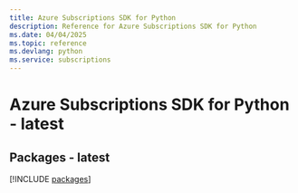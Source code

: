 ```yaml
---
title: Azure Subscriptions SDK for Python
description: Reference for Azure Subscriptions SDK for Python
ms.date: 04/04/2025
ms.topic: reference
ms.devlang: python
ms.service: subscriptions
---
```

# Azure Subscriptions SDK for Python - latest
## Packages - latest
[!INCLUDE [packages](subscriptions-index.md)]